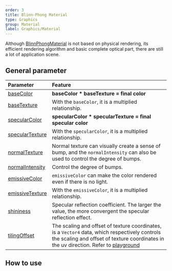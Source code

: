 ```yaml
---
order: 3
title: Blinn-Phong Material
type: Graphics
group: Material
label: Graphics/Material
---
```


Although [BlinnPhongMaterial](${api}core/BlinnPhongMaterial) is not based on physical rendering, its efficient rendering algorithm and basic complete optical part, there are still a lot of application scene.

## General parameter

| Parameter | Feature |
| :-- | :-- |
| [baseColor](${api}core/BlinnPhongMaterial#baseColor) | **baseColor \* baseTexture = final color** |
| [baseTexture](${api}core/BlinnPhongMaterial#baseTexture) | With the `baseColor`, it is a multiplied relationship. |
| [specularColor](${api}core/BlinnPhongMaterial#specularColor) | **specularColor \* specularTexture = final specular color** |
| [specularTexture](${api}core/BlinnPhongMaterial#specularTexture) | With the `specularColor`, it is a multiplied relationship. |
| [normalTexture](${api}core/BlinnPhongMaterial#normalTexture) | Normal texture can visually create a sense of bump, and the `normalIntensity` can also be used to control the degree of bumps. |
| [normalIntensity ](${api}core/BlinnPhongMaterial#normalIntensity) | Control the degree of bumps. |
| [emissiveColor](${api}core/BlinnPhongMaterial#emissiveColor) | `emissiveColor` can make the color rendered even if there is no light. |
| [emissiveTexture](${api}core/BlinnPhongMaterial#emissiveTexture) | With the `emissiveColor`, it is a multiplied relationship. |
| [shininess](${api}core/BlinnPhongMaterial#shininess) | Specular reflection coefficient. The larger the value, the more convergent the specular reflection effect. |
| [tilingOffset](${api}core/BlinnPhongMaterial#tilingOffset) | The scaling and offset of texture coordinates, is a `Vector4` data, which respectively controls the scaling and offset of texture coordinates in the uv direction. Refer to [playground](${examples}tiling-offset) |

## How to use

<playground src="blinn-phong.ts"></playground>